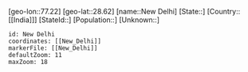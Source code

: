 ﻿---
location: [28.62,77.22]
mapzoom: [7,12] 
mapmarker: city 
type: City
SpocWebEntityId: 32877
isDeleted: false
confidential: public
tags:
- geo/City

---

[geo-lon::77.22]
[geo-lat::28.62]
[name::New Delhi]
[State::]
[Country::[[India]]]
[StateId::]
[Population::]
[Unknown::]


```leaflet
id: New Delhi
coordinates: [[New_Delhi]]
markerFile: [[New_Delhi]]
defaultZoom: 11 
maxZoom: 18
```
